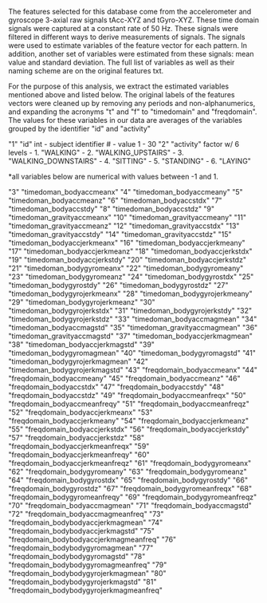 The features selected for this database come from the accelerometer and gyroscope 3-axial raw signals tAcc-XYZ and tGyro-XYZ. These time domain signals were captured at a constant rate of 50 Hz. These signals were filtered in different ways to derive measurements of signals. The signals were used to estimate variables of the feature vector for each pattern. In addition, another set of variables were estimated from these signals: mean value and standard deviation. The full list of variables as well as their naming scheme are on the original features txt.

For the purpose of this analysis, we extract the estimated variables mentioned above and listed below. The original labels of the features vectors were cleaned up by removing any periods and non-alphanumerics, and expanding the acronyms "t" and "f" to "timedomain" and "freqdomain". The values for these variables in our data are averages of the variables grouped by the identifier "id" and "activity"

"1" "id" int
	- subject identifier #
	- value 1 - 30
"2" "activity" factor w/ 6 levels
	- 1. "WALKING"
	- 2. "WALKING_UPSTAIRS"
	- 3. "WALKING_DOWNSTAIRS"
	- 4. "SITTING"
	- 5. "STANDING"
	- 6. "LAYING"

*all variables below are numerical with values between -1 and 1.

"3" "timedoman_bodyaccmeanx" 
"4" "timedoman_bodyaccmeany"
"5" "timedoman_bodyaccmeanz"
"6" "timedoman_bodyaccstdx"
"7" "timedoman_bodyaccstdy"
"8" "timedoman_bodyaccstdz"
"9" "timedoman_gravityaccmeanx"
"10" "timedoman_gravityaccmeany"
"11" "timedoman_gravityaccmeanz"
"12" "timedoman_gravityaccstdx"
"13" "timedoman_gravityaccstdy"
"14" "timedoman_gravityaccstdz"
"15" "timedoman_bodyaccjerkmeanx"
"16" "timedoman_bodyaccjerkmeany"
"17" "timedoman_bodyaccjerkmeanz"
"18" "timedoman_bodyaccjerkstdx"
"19" "timedoman_bodyaccjerkstdy"
"20" "timedoman_bodyaccjerkstdz"
"21" "timedoman_bodygyromeanx"
"22" "timedoman_bodygyromeany"
"23" "timedoman_bodygyromeanz"
"24" "timedoman_bodygyrostdx"
"25" "timedoman_bodygyrostdy"
"26" "timedoman_bodygyrostdz"
"27" "timedoman_bodygyrojerkmeanx"
"28" "timedoman_bodygyrojerkmeany"
"29" "timedoman_bodygyrojerkmeanz"
"30" "timedoman_bodygyrojerkstdx"
"31" "timedoman_bodygyrojerkstdy"
"32" "timedoman_bodygyrojerkstdz"
"33" "timedoman_bodyaccmagmean"
"34" "timedoman_bodyaccmagstd"
"35" "timedoman_gravityaccmagmean"
"36" "timedoman_gravityaccmagstd"
"37" "timedoman_bodyaccjerkmagmean"
"38" "timedoman_bodyaccjerkmagstd"
"39" "timedoman_bodygyromagmean"
"40" "timedoman_bodygyromagstd"
"41" "timedoman_bodygyrojerkmagmean"
"42" "timedoman_bodygyrojerkmagstd"
"43" "freqdomain_bodyaccmeanx"
"44" "freqdomain_bodyaccmeany"
"45" "freqdomain_bodyaccmeanz"
"46" "freqdomain_bodyaccstdx"
"47" "freqdomain_bodyaccstdy"
"48" "freqdomain_bodyaccstdz"
"49" "freqdomain_bodyaccmeanfreqx"
"50" "freqdomain_bodyaccmeanfreqy"
"51" "freqdomain_bodyaccmeanfreqz"
"52" "freqdomain_bodyaccjerkmeanx"
"53" "freqdomain_bodyaccjerkmeany"
"54" "freqdomain_bodyaccjerkmeanz"
"55" "freqdomain_bodyaccjerkstdx"
"56" "freqdomain_bodyaccjerkstdy"
"57" "freqdomain_bodyaccjerkstdz"
"58" "freqdomain_bodyaccjerkmeanfreqx"
"59" "freqdomain_bodyaccjerkmeanfreqy"
"60" "freqdomain_bodyaccjerkmeanfreqz"
"61" "freqdomain_bodygyromeanx"
"62" "freqdomain_bodygyromeany"
"63" "freqdomain_bodygyromeanz"
"64" "freqdomain_bodygyrostdx"
"65" "freqdomain_bodygyrostdy"
"66" "freqdomain_bodygyrostdz"
"67" "freqdomain_bodygyromeanfreqx"
"68" "freqdomain_bodygyromeanfreqy"
"69" "freqdomain_bodygyromeanfreqz"
"70" "freqdomain_bodyaccmagmean"
"71" "freqdomain_bodyaccmagstd"
"72" "freqdomain_bodyaccmagmeanfreq"
"73" "freqdomain_bodybodyaccjerkmagmean"
"74" "freqdomain_bodybodyaccjerkmagstd"
"75" "freqdomain_bodybodyaccjerkmagmeanfreq"
"76" "freqdomain_bodybodygyromagmean"
"77" "freqdomain_bodybodygyromagstd"
"78" "freqdomain_bodybodygyromagmeanfreq"
"79" "freqdomain_bodybodygyrojerkmagmean"
"80" "freqdomain_bodybodygyrojerkmagstd"
"81" "freqdomain_bodybodygyrojerkmagmeanfreq" 